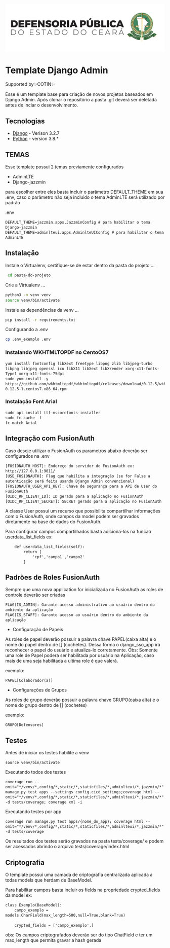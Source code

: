 ![Alt text](/static/logo-vertical-novo-modelo.png)
# Template Django Admin
Supported by✨COTIN✨

Esse é um template base para criação de novos projetos baseados em Django Admin. Após clonar o repositório a pasta .git deverá ser deletada antes de inciar o desenvolvimento.
## Tecnologias

- [Django](https://www.djangoproject.com/) - Verison 3.2.7
- [Python](https://www.python.org/) - version 3.8.*

## TEMAS

Esse template possui 2 temas previamente configurados

- AdminLTE
- Django-jazzmin

para escolher entre eles basta incluir o parâmetro DEFAULT_THEME em sua .env, caso o parâmetro não seja incluido o tema AdminLTE será utilizado por padrão


.env
```
DEFAULT_THEME=jazzmin.apps.JazzminConfig # para habilitar o tema Django-jazzmin
DEFAULT_THEME=adminlteui.apps.AdminlteUIConfig # para habilitar o tema AdminLTE
```

## Instalação
Instale o Virtualenv, certifique-se de estar dentro da pasta do projeto ...
```sh
 cd pasta-do-projeto
 ```

Crie a Virtualenv ...
```sh
python3 -m venv venv
source venv/bin/activate
```

Instale as dependências da venv ...
```sh
pip install -r requirements.txt
```

Configurando a .env
```sh
cp .env_exemplo .env
```

### Instalando WKHTMLTOPDF no CentoOS7

```
yum install fontconfig libXext freetype libpng zlib libjpeg-turbo libpng libjpeg openssl icu libX11 libXext libXrender xorg-x11-fonts-Type1 xorg-x11-fonts-75dpi
sudo yum install -y https://github.com/wkhtmltopdf/wkhtmltopdf/releases/download/0.12.5/wkhtmltox-0.12.5-1.centos7.x86_64.rpm
```

### Instalação Font Arial
```
sudo apt install ttf-mscorefonts-installer
sudo fc-cache -f
fc-match Arial

```

## Integração com FusionAuth

Caso deseje utilizar o FusionAuth os parametros abaixo deverão ser configurados na .env
```
[FUSIONAUTH_HOST]: Endereço do servidor do FusionAuth ex: http://127.0.0.1:9011/
[USE_FUSIONAUTH]: Flag que habilita a integração (se for False a autenticação será feita usando Django Admin convencional)
[FUSIONAUTH_USER_API_KEY]: Chave de segurança para a API de User do FusionAuth
[OIDC_RP_CLIENT_ID]: ID gerado para a aplicação no FusionAuth
[OIDC_RP_CLIENT_SECRET]: SECRET gerado para a aplicação no FusionAuth
```

A classe User possui um recurso que possibilita compartilhar informações com o FusionAuth, onde campos da model podem ser gravados diretamente na base de dados do FusionAuth.

Para configurar campos compartilhados basta adiciona-los na funcao userdata_list_fields
ex:
```
    def userdata_list_fields(self):
        return [
            'cpf','campo1','campo2'
        ]
```
## Padrões de Roles FusionAuth
Sempre que uma nova application for inicializada no FusionAuth as roles de controle deverão ser criadas
```
FLAG[IS_ADMIN]: Garante acesso administrativo ao usuário dentro do ambiente da aplicação
FLAG[IS_STAFF]: Garante acesso ao usuário dentro do ambiente da aplicação
```

- Configuração de Papeis

As roles de papel deverão possuir a palavra chave PAPEL(caixa alta) e o nome do papel dentro de [] (cochetes). Dessa forma o django_sso_app irá reconhecer o papel do usuário e atualiza-lo corretamente. 
Obs: Somente uma role de Papel poderá ser habilitada por usuário na Aplicação, caso mais de uma seja habilitada a ultima role é que valerá.

exemplo:
```
PAPEL[Colaborador(a)]
```

- Configurações de Grupos

As roles de grupo deverão possuir a palavra chave GRUPO(caixa alta) e o nome do grupo dentro de [] (cochetes)

exemplo:
```
GRUPO[Defensores]
```

## Testes
Antes de iniciar os testes habilite a venv
```
source venv/bin/activate
```
Executando todos dos testes

```
coverage run --omit="*/venv/*,config/*,static/*,staticfiles/*,adminlteui/*,jazzmin/*" manage.py test apps --settings config.cicd_settings;coverage html --omit="*/venv/*,config/*,static/*,staticfiles/*,adminlteui/*,jazzmin/*" -d tests/coverage; coverage xml -i
```

Executando testes por app

```
coverage run manage.py test apps/{nome_do_app}; coverage html --omit="*/venv/*,config/*,static/*,staticfiles/*,adminlteui/*,jazzmin/*" -d tests/coverage
```

Os resultados dos testes serão gravados na pasta tests/coverage/ e podem ser acessados abrindo o arquivo tests/coverage/index.html

## Criptografia
O template possui uma camada de criptografia centralizada aplicada a todas models que herdam de BaseModel. 

Para habilitar campos basta incluir os fields na propriedade crypted_fields da model
ex:

```
class Exemplo(BaseModel):
    campo_exemplo = models.CharField(max_length=500,null=True,blank=True)

    crypted_fields = ['campo_exemplo',]
```

obs: Os campos criptografados deverão ser do tipo ChatField e ter um max_length que permita gravar a hash gerada